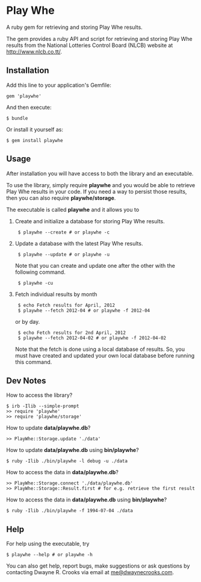 # Play Whe

A ruby gem for retrieving and storing Play Whe results.

The gem provides a ruby API and script for retrieving and storing Play Whe
results from the National Lotteries Control Board (NLCB) website at
http://www.nlcb.co.tt/.

## Installation

Add this line to your application's Gemfile:

    gem 'playwhe'

And then execute:

    $ bundle

Or install it yourself as:

    $ gem install playwhe

## Usage

After installation you will have access to both the library and an executable.

To use the library, simply require **playwhe** and you would be able to retrieve
Play Whe results in your code. If you need a way to persist those results, then
you can also require **playwhe/storage**.

The executable is called **playwhe** and it allows you to

1. Create and initialize a database for storing Play Whe results.

        $ playwhe --create # or playwhe -c

2. Update a database with the latest Play Whe results.

        $ playwhe --update # or playwhe -u

   Note that you can create and update one after the other with the following
   command.

        $ playwhe -cu

3. Fetch individual results by month

        $ echo Fetch results for April, 2012
        $ playwhe --fetch 2012-04 # or playwhe -f 2012-04

   or by day.

        $ echo Fetch results for 2nd April, 2012
        $ playwhe --fetch 2012-04-02 # or playwhe -f 2012-04-02

   Note that the fetch is done using a local database of results. So, you must
   have created and updated your own local database before running this command.

## Dev Notes

How to access the library?

    $ irb -Ilib --simple-prompt
    >> require 'playwhe'
    >> require 'playwhe/storage'

How to update **data/playwhe.db**?

    >> PlayWhe::Storage.update './data'

How to update **data/playwhe.db** using **bin/playwhe**?

    $ ruby -Ilib ./bin/playwhe -l debug -u ./data

How to access the data in **data/playwhe.db**?

    >> PlayWhe::Storage.connect './data/playwhe.db'
    >> PlayWhe::Storage::Result.first # for e.g. retrieve the first result

How to access the data in **data/playwhe.db** using **bin/playwhe**?

    $ ruby -Ilib ./bin/playwhe -f 1994-07-04 ./data

## Help

For help using the executable, try

    $ playwhe --help # or playwhe -h

You can also get help, report bugs, make suggestions or ask questions by
contacting Dwayne R. Crooks via email at me@dwaynecrooks.com.
